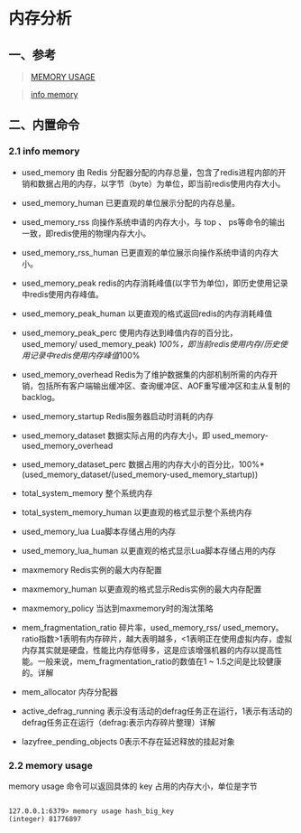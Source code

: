 # 内存分析

## 一、参考

> [MEMORY USAGE](https://redis.io/commands/memory-usage/)

> [info memory](https://redis.io/commands/info/)

## 二、内置命令

### 2.1 info memory


* used_memory 由 Redis 分配器分配的内存总量，包含了redis进程内部的开销和数据占用的内存，以字节（byte）为单位，即当前redis使用内存大小。

* used_memory_human 已更直观的单位展示分配的内存总量。

* used_memory_rss 向操作系统申请的内存大小，与 top 、 ps等命令的输出一致，即redis使用的物理内存大小。

* used_memory_rss_human 已更直观的单位展示向操作系统申请的内存大小。

* used_memory_peak redis的内存消耗峰值(以字节为单位)，即历史使用记录中redis使用内存峰值。

* used_memory_peak_human 以更直观的格式返回redis的内存消耗峰值

* used_memory_peak_perc 使用内存达到峰值内存的百分比，used_memory/ used_memory_peak) *100%，即当前redis使用内存/历史使用记录中redis使用内存峰值*100%

* used_memory_overhead Redis为了维护数据集的内部机制所需的内存开销，包括所有客户端输出缓冲区、查询缓冲区、AOF重写缓冲区和主从复制的backlog。

* used_memory_startup Redis服务器启动时消耗的内存

* used_memory_dataset 数据实际占用的内存大小，即 used_memory-used_memory_overhead

* used_memory_dataset_perc 数据占用的内存大小的百分比，100%*(used_memory_dataset/(used_memory-used_memory_startup))

* total_system_memory 整个系统内存

* total_system_memory_human 以更直观的格式显示整个系统内存

* used_memory_lua Lua脚本存储占用的内存

* used_memory_lua_human 以更直观的格式显示Lua脚本存储占用的内存

* maxmemory Redis实例的最大内存配置

* maxmemory_human 以更直观的格式显示Redis实例的最大内存配置

* maxmemory_policy 当达到maxmemory时的淘汰策略

* mem_fragmentation_ratio 碎片率，used_memory_rss/ used_memory。ratio指数>1表明有内存碎片，越大表明越多，<1表明正在使用虚拟内存，虚拟内存其实就是硬盘，性能比内存低得多，这是应该增强机器的内存以提高性能。一般来说，mem_fragmentation_ratio的数值在1 ~ 1.5之间是比较健康的。详解

* mem_allocator 内存分配器

* active_defrag_running 表示没有活动的defrag任务正在运行，1表示有活动的defrag任务正在运行（defrag:表示内存碎片整理）详解

* lazyfree_pending_objects 0表示不存在延迟释放的挂起对象


### 2.2 memory usage

memory usage 命令可以返回具体的 key 占用的内存大小，单位是字节

```

127.0.0.1:6379> memory usage hash_big_key
(integer) 81776897

```
